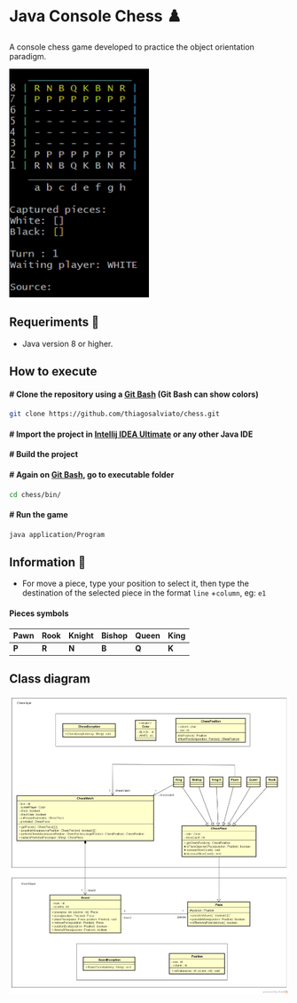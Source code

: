 # Java Console Chess :chess_pawn:
A console chess game developed to practice the object orientation paradigm.

![](https://raw.githubusercontent.com/roanrobersson/assets/master/java-console_chess/demo.gif)

## Requeriments 🔧
- Java version 8 or higher.

## How to execute

#### # Clone the repository using a **[Git Bash](https://gitforwindows.org/)** (Git Bash can show colors)
```bash 
git clone https://github.com/thiagosalviato/chess.git 
```

#### # Import the project in **[Intellij IDEA Ultimate](https://www.jetbrains.com/pt-br/idea/)** or any other Java IDE

#### # Build the project

#### # Again on **[Git Bash](https://gitforwindows.org/)**, go to executable folder
```bash
cd chess/bin/
```

#### # Run the game
```bash
java application/Program
```

## Information :memo:
- For move a piece, type your position to select it, then type the destination of the selected piece in the format `line` +`column`, eg: `e1`

#### Pieces symbols
| Pawn | Rook |  Knight | Bishop |  Queen | King |
|---|---|---|---|---|---|
| **P** | **R** | **N** | **B** | **Q** | **K** |

## Class diagram
![](https://raw.githubusercontent.com/roanrobersson/assets/master/java-console_chess/class-diagram.png)